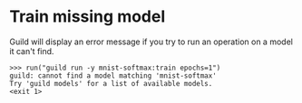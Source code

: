 # Train missing model

Guild will display an error message if you try to run an operation on
a model it can't find.

    >>> run("guild run -y mnist-softmax:train epochs=1")
    guild: cannot find a model matching 'mnist-softmax'
    Try 'guild models' for a list of available models.
    <exit 1>
